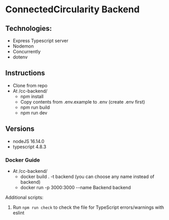 # ConnectedCircularity Backend

## Technologies:

- Express Typescript server
- Nodemon
- Concurrently
- dotenv

## Instructions

- Clone from repo
- At /cc-backend/ 
  - npm install
  - Copy contents from .env.example to .env (create .env first)
  - npm run build
  - npm run dev
## Versions

- nodeJS 16.14.0
- typescript 4.8.3

### Docker Guide 
- At /cc-backend/ 
  - docker build . -t backend (you can choose any name instead of backend)
  - docker run -p 3000:3000 --name Backend backend 

Additional scripts:
1. Run `npm run check` to check the file for TypeScript errors/warnings with eslint
